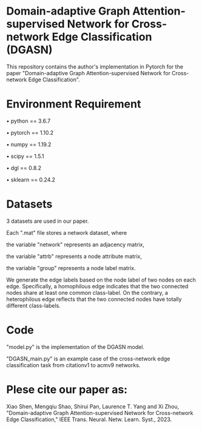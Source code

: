 # Domain-adaptive Graph Attention-supervised Network for Cross-network Edge Classification (DGASN)

This repository contains the author's implementation in Pytorch for the paper "Domain-adaptive Graph Attention-supervised Network for Cross-network Edge Classification".

# Environment Requirement

• python == 3.6.7

• pytorch == 1.10.2

• numpy == 1.19.2

• scipy == 1.5.1

• dgl == 0.8.2

• sklearn == 0.24.2

# Datasets

3 datasets are used in our paper.

Each ".mat" file stores a network dataset, where

the variable "network" represents an adjacency matrix,

the variable "attrb" represents a node attribute matrix,

the variable "group" represents a node label matrix.

We generate the edge labels based on the node label of two nodes on each edge. Specifically, a homophilous edge indicates that the two connected nodes share at least one common class-label. On the contrary, a heterophilous edge reflects that the two connected nodes have totally different class-labels.

# Code

"model.py" is the implementation of the DGASN model.

"DGASN_main.py" is an example case of the cross-network edge classification task from citationv1 to acmv9 networks.

# Plese cite our paper as:

Xiao Shen, Mengqiu Shao, Shirui Pan, Laurence T. Yang and Xi Zhou, "Domain-adaptive Graph Attention-supervised Network for Cross-network Edge Classification," IEEE Trans. Neural. Netw. Learn. Syst., 2023.

